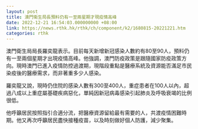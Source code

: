 ```yaml
---
layout: post
title: 澳門衛生局長預料仍有一至兩星期才現疫情高峰
date: 2022-12-21 16:54:03.000000000 +08:00
link: https://news.rthk.hk/rthk/ch/component/k2/1680815-20221221.htm
categories: rthk
---
```


澳門衛生局局長羅奕龍表示。目前每天新增新冠感染人數約有80至90人，預料仍有一至兩個星期才出現疫情高峰。他強調，澳門防疫政策是跟隨國家防疫政策方向。現時澳門已進入疫情防控過渡期，現階段重點是醫療系統及資源能否滿足市民染疫後的醫療需求，而非著重多少人感染。

羅奕龍又說，現時仍住院的感染人數有300至400人，重症患者在100人以內，超過八成以上重症屬基礎疾病惡化，單純因新冠病毒感染引起肺炎及呼吸衰竭的比例很低。

他呼籲居民按照指引合適分流，把醫療資源留給最有需要的人，共渡疫情困難時期。他又再次呼籲居民盡快接種疫苗，以及時刻做好個人防護，減少聚集。
